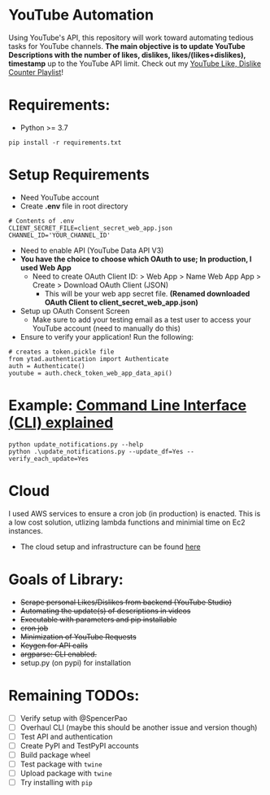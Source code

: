 # YouTube Automation
Using YouTube's API, this repository will work toward automating tedious tasks for YouTube channels. **The main objective is to update YouTube Descriptions with the number of likes, dislikes, likes/(likes+dislikes), timestamp** up to the YouTube API limit. Check out my [YouTube Like, Dislike Counter Playlist](https://youtube.com/playlist?list=PLHT3ZrWZ1pcSFjYuMPwa0m0pjB4fUP5c_)!

# Requirements:
- Python >= 3.7
````
pip install -r requirements.txt
````

# Setup Requirements
- Need YouTube account
- Create **.env** file in root directory
````
# Contents of .env
CLIENT_SECRET_FILE=client_secret_web_app.json
CHANNEL_ID='YOUR_CHANNEL_ID'
````
- Need to enable API (YouTube Data API V3)
- **You have the choice to choose which OAuth to use; In production, I used Web App**
  - Need to create OAuth Client ID: > Web App > Name Web App App > Create > Download OAuth Client (JSON)
    - This will be your web app secret file. **(Renamed downloaded OAuth Client to client_secret_web_app.json)**
- Setup up OAuth Consent Screen
  - Make sure to add your testing email as a test user to access your YouTube account (need to manually do this)
-   Ensure to verify your application! Run the following:
  ````
  # creates a token.pickle file   
  from ytad.authentication import Authenticate
  auth = Authenticate()
  youtube = auth.check_token_web_app_data_api()
  ````
# Example: [Command Line Interface (CLI) explained](https://youtu.be/yrzP762gV1I)
````
python update_notifications.py --help
python .\update_notifications.py --update_df=Yes --verify_each_update=Yes
````

# Cloud
I used AWS services to ensure a cron job (in production) is enacted. This is a low cost solution, utlizing lambda functions and minimial time on Ec2 instances.
- The cloud setup and infrastructure can be found [here](https://youtu.be/Q3mIrtMw_3E)

# Goals of Library:
- <strike> Scrape personal Likes/Dislikes from backend (YouTube Studio) </strike>
- <strike> Automating the update(s) of descriptions in videos </strike>
- <strike> Executable with parameters and pip installable </strike>
- <strike> cron job </strike>
- <strike> Minimization of YouTube Requests </strike>
- <strike> Keygen for API calls </strike>
- <strike> argparse: CLI enabled. </strike>
- setup.py (on pypi) for installation

# Remaining TODOs:
- [ ] Verify setup with @SpencerPao
- [ ] Overhaul CLI (maybe this should be another issue and version though)
- [ ] Test API and authentication
- [ ] Create PyPI and TestPyPI accounts
- [ ] Build package wheel
- [ ] Test package with `twine`
- [ ] Upload package with `twine`
- [ ] Try installing with `pip`
